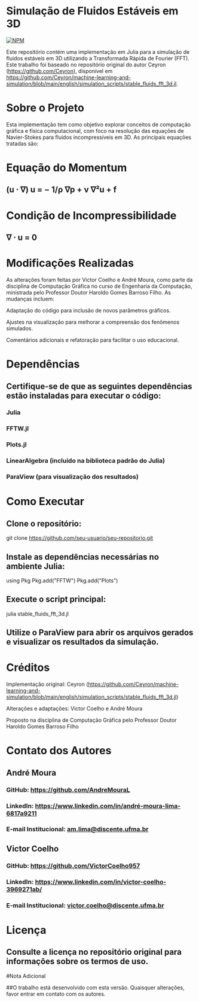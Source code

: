 # Simulação de Fluidos Estáveis em 3D
[![NPM](https://img.shields.io/npm/l/react)]() 

Este repositório contém uma implementação em Julia para a simulação de fluidos estáveis em 3D utilizando a Transformada Rápida de Fourier (FFT). Este trabalho foi baseado no repositório original do autor Ceyron (https://github.com/Ceyron), disponível em https://github.com/Ceyron/machine-learning-and-simulation/blob/main/english/simulation_scripts/stable_fluids_fft_3d.jl.

# Sobre o Projeto

Esta implementação tem como objetivo explorar conceitos de computação gráfica e física computacional, com foco na resolução das equações de Navier-Stokes para fluidos incompressíveis em 3D. As principais equações tratadas são:

# Equação do Momentum

## (u ⋅ ∇) u = − 1/ρ ∇p + ν ∇²u + f

# Condição de Incompressibilidade

## ∇ ⋅ u = 0

# Modificações Realizadas

As alterações foram feitas por Victor Coelho e André Moura, como parte da disciplina de Computação Gráfica no curso de Engenharia da Computação, ministrada pelo Professor Doutor Haroldo Gomes Barroso Filho. As mudanças incluem:

Adaptação do código para inclusão de novos parâmetros gráficos.

Ajustes na visualização para melhorar a compreensão dos fenômenos simulados.

Comentários adicionais e refatoração para facilitar o uso educacional.

# Dependências

## Certifique-se de que as seguintes dependências estão instaladas para executar o código:

### Julia

### FFTW.jl

### Plots.jl

### LinearAlgebra (incluído na biblioteca padrão do Julia)

### ParaView (para visualização dos resultados)

# Como Executar

## Clone o repositório:

git clone https://github.com/seu-usuario/seu-repositorio.git

## Instale as dependências necessárias no ambiente Julia:

using Pkg
Pkg.add("FFTW")
Pkg.add("Plots")

 ## Execute o script principal:

julia stable_fluids_fft_3d.jl

## Utilize o ParaView para abrir os arquivos gerados e visualizar os resultados da simulação.

# Créditos

Implementação original: Ceyron (https://github.com/Ceyron/machine-learning-and-simulation/blob/main/english/simulation_scripts/stable_fluids_fft_3d.jl)

Alterações e adaptações: Victor Coelho e André Moura

Proposto na disciplina de Computação Gráfica pelo Professor Doutor Haroldo Gomes Barroso Filho

# Contato dos Autores


## André Moura

### GitHub: https://github.com/AndreMouraL

### LinkedIn: https://www.linkedin.com/in/andré-moura-lima-6817a9211

### E-mail Institucional: am.lima@discente.ufma.br

## Victor Coelho

### GitHub: https://github.com/VictorCoelho957

### LinkedIn: https://www.linkedin.com/in/victor-coelho-3969271ab/

### E-mail Institucional: victor.coelho@discente.ufma.br

# Licença

## Consulte a licença no repositório original para informações sobre os termos de uso.

#Nota Adicional

##O trabalho está desenvolvido com esta versão. Quaisquer alterações, favor entrar em contato com os autores.


